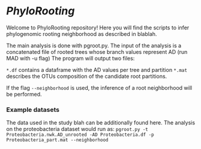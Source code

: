 # *PhyloRooting*

Welcome to PhyloRooting repository! Here you will find the scripts to infer phylogenomic rooting neighborhood as described in blablah. 

The main analysis is done with pgroot.py. The input of the analysis is a concatenated file of rooted trees whose branch values represent AD (run MAD with -u flag)
The program will output two files:

`*.df` contains a dataframe with the AD values per tree and partition
`*.mat` describes the OTUs composition of the candidate root partitions. 

If the flag `--neighborhood` is used, the inference of a root neighborhood will be performed. 

### Example datasets

The data used in the study blah can be additionally found here. The analysis on the proteobacteria dataset would run as:
`pgroot.py -t Proteobacteria.nwk.AD_unrooted -AD Proteobacteria.df -p Proteobacteria_part.mat --neighborhood`
